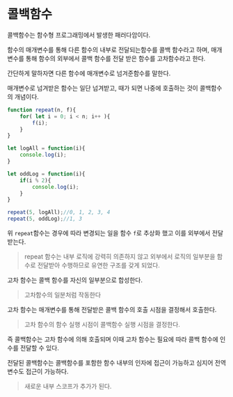 # 콜백함수

콜백함수는 함수형 프로그래밍에서 발생한 패러다암이다.

함수의 매개변수를 통해 다른 함수의 내부로 전달되는함수를 콜백 함수라고 하며,
매개변수를 통해 함수의 외부에서 콜백 함수를 전달 받은 함수를 고차함수라고 한다.

간단하게 말하자면 다른 함수에 매개변수로 넘겨준함수를 말한다.

매개변수로 넘겨받은 함수는 일단 넘겨받고, 때가 되면 나중에 호출하는 것이 콜백함수의 개념이다.

```js
function repeat(n, f){
    for( let i = 0; i < n; i++ ){
        f(i);
    }
}

let logAll = function(i){
    console.log(i);
}

let oddLog = function(i){
    if(i % 2){
        console.log(i);
    }
}

repeat(5, logAll);//0, 1, 2, 3, 4
repeat(5, oddLog);//1, 3
```

위 `repeat`함수는 경우에 따라 변경되는 일을 함수 `f`로 추상화 했고 이를 외부에서 전달받는다.
> repeat 함수는 내부 로직에 강력히 의존하지 않고 외부에서 로직의 일부분을 함수로 전달받아
> 수행하므로 유연한 구조를 갖게 되었다.

고차 함수는 콜백 함수를 자신의 일부분으로 합성한다.
> 고차함수의 일분처럼 작동한다


 고차 함수는 매개변수를 통해 전달받은 콜백 함수의 호출 시점을 결정해서 호출한다.
> 고차 함수의 함수 실행 시점이 콜백함수 실행 시점을 결정한다. 

즉 콜백함수는 고차 함수에 의해 호출되며 이때 고차 함수는 필요에 따라 콜백 함수에 인수를 전달할 수 있다.

전달된 콜백함수는 콜백함수를 포함한 함수 내부의 인자에 접근이 가능하고
심지어 전역변수도 접근이 가능하다.
> 새로운 내부 스코프가 추가가 된다.

